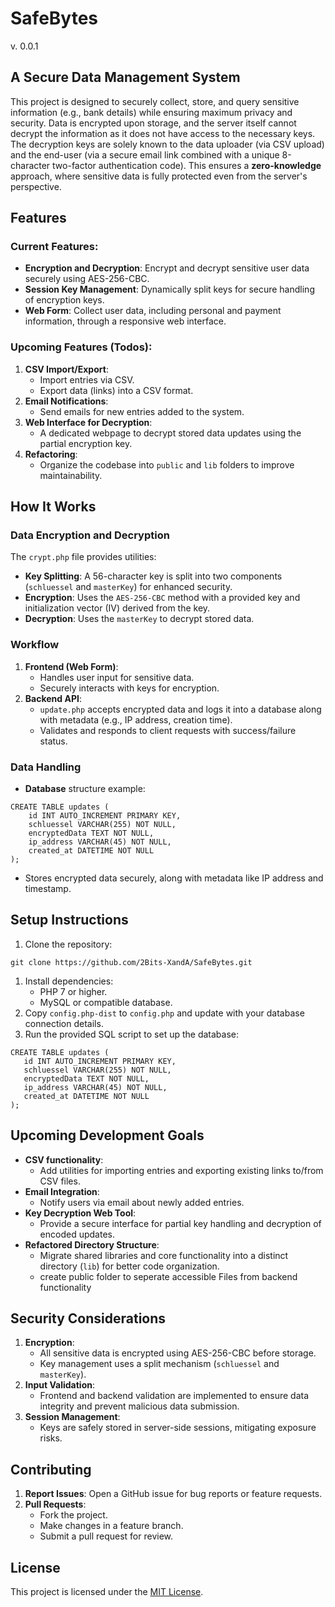 # SafeBytes

v. 0.0.1

## A Secure Data Management System

This project is designed to securely collect, store, and query sensitive information (e.g., bank details) 
while ensuring maximum privacy and security. Data is encrypted upon storage, and the server itself 
cannot decrypt the information as it does not have access to the necessary keys. 
The decryption keys are solely known to the data uploader (via CSV upload) and the end-user 
(via a secure email link combined with a unique 8-character two-factor authentication code). 
This ensures a **zero-knowledge** approach, where sensitive data is fully protected 
even from the server's perspective.

## Features

### Current Features:

- **Encryption and Decryption**: Encrypt and decrypt sensitive user data securely using AES-256-CBC.
- **Session Key Management**: Dynamically split keys for secure handling of encryption keys.
- **Web Form**: Collect user data, including personal and payment information, through a responsive web interface.

### Upcoming Features (Todos):

1. **CSV Import/Export**:
    - Import entries via CSV.
    - Export data (links) into a CSV format.
2. **Email Notifications**:
    - Send emails for new entries added to the system.
3. **Web Interface for Decryption**:
    - A dedicated webpage to decrypt stored data updates using the partial encryption key.
4. **Refactoring**:
    - Organize the codebase into `public` and `lib` folders to improve maintainability.

## How It Works

### Data Encryption and Decryption

The `crypt.php` file provides utilities:

- **Key Splitting**: A 56-character key is split into two components (`schluessel` and `masterKey`) for enhanced security.
- **Encryption**: Uses the `AES-256-CBC` method with a provided key and initialization vector (IV) derived from the key.
- **Decryption**: Uses the `masterKey` to decrypt stored data.

### Workflow

1. **Frontend (Web Form)**:
    - Handles user input for sensitive data.
    - Securely interacts with keys for encryption.
2. **Backend API**:
    - `update.php` accepts encrypted data and logs it into a database along with metadata (e.g., IP address, creation time).
    - Validates and responds to client requests with success/failure status.

### Data Handling

- **Database** structure example:

```mariadb
CREATE TABLE updates (
    id INT AUTO_INCREMENT PRIMARY KEY,
    schluessel VARCHAR(255) NOT NULL,
    encryptedData TEXT NOT NULL,
    ip_address VARCHAR(45) NOT NULL,
    created_at DATETIME NOT NULL
);
```

- Stores encrypted data securely, along with metadata like IP address and timestamp.

## Setup Instructions

1. Clone the repository:

`git clone https://github.com/2Bits-XandA/SafeBytes.git`

1. Install dependencies:
    - PHP 7 or higher.
    - MySQL or compatible database.
2. Copy `config.php-dist` to  `config.php` and update with your database connection details.
3. Run the provided SQL script to set up the database:

```mariadb
CREATE TABLE updates (
   id INT AUTO_INCREMENT PRIMARY KEY,
   schluessel VARCHAR(255) NOT NULL,
   encryptedData TEXT NOT NULL,
   ip_address VARCHAR(45) NOT NULL,
   created_at DATETIME NOT NULL
);
```

## Upcoming Development Goals

- **CSV functionality**:
    - Add utilities for importing entries and exporting existing links to/from CSV files.
- **Email Integration**:
    - Notify users via email about newly added entries.
- **Key Decryption Web Tool**:
    - Provide a secure interface for partial key handling and decryption of encoded updates.
- **Refactored Directory Structure**:
    - Migrate shared libraries and core functionality into a distinct directory (`lib`) for better code organization.
    - create public folder to seperate accessible Files from backend functionality

## Security Considerations

1. **Encryption**:
    - All sensitive data is encrypted using AES-256-CBC before storage.
    - Key management uses a split mechanism (`schluessel` and `masterKey`).
2. **Input Validation**:
    - Frontend and backend validation are implemented to ensure data integrity and prevent malicious data submission.
3. **Session Management**:
    - Keys are safely stored in server-side sessions, mitigating exposure risks.

## Contributing

1. **Report Issues**: Open a GitHub issue for bug reports or feature requests.
2. **Pull Requests**:
    - Fork the project.
    - Make changes in a feature branch.
    - Submit a pull request for review.

## License

This project is licensed under the [MIT License](https://mit-license.org/).